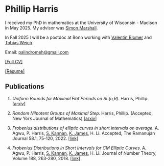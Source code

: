 # Phillip Harris 

I received my PhD in mathematics at the University of Wisconsin - Madison in May 2025. My advisor was [Simon Marshall](https://people.math.wisc.edu/~marshall/). 

In Fall 2025 I will be a postdoc at Bonn working with [Valentin Blomer](https://www.math.uni-bonn.de/people/blomer/) and [Tobias Weich](https://math.uni-paderborn.de/ag/arbeitsgruppe-spektralanalysis/).

Email: palindromeh@gmail.com

[[Full CV]](https://nbviewer.org/github/phillipharr1s/phillipharr1s.github.io/blob/master/docs/PhillipHarrisCVOct24.pdf)

[[Resume]](https://nbviewer.org/github/phillipharr1s/phillipharr1s.github.io/blob/master/docs/PhillipHarrisResumeOct24.pdf)

## Publications

1. _Uniform Bounds for Maximal Flat Periods on SL(n,R)_. Harris, Phillip [[arxiv]](https://arxiv.org/abs/2410.15450)

1. _Random Nilpotent Groups of Maximal Step_. Harris, Phillip. (Accepted, New York Journal of Mathematics) [[arxiv]](https://arxiv.org/abs/2201.06033)
      
1. _Frobenius distributions of elliptic curves in short intervals on average_. A. Agwu, P. Harris, [S. Kannan](https://sites.google.com/view/siddarthkannan/about-me), [K. James](https://www.math.clemson.edu/~kevja/), H. Li. Accepted, The Ramanujan Journal 58.1, 75-120, 2022. [[link]](https://doi.org/10.1007/s11139-021-00449-0)

1. _Frobenius Distributions in Short Intervals for CM Elliptic Curves_. A. Agwu, P. Harris, [S. Kannan](https://sites.google.com/view/siddarthkannan/about-me), [K. James](https://www.math.clemson.edu/~kevja/), H. Li.  Journal of Number Theory, Volume 188, 263-280, 2018. [[link]](https://doi.org/10.1016/j.jnt.2018.01.007)






